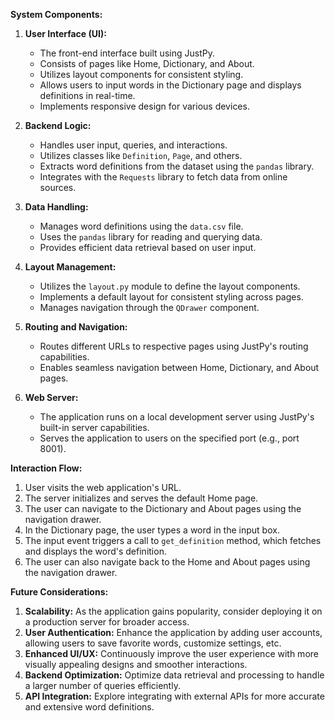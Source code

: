 **System Components:**

1. **User Interface (UI):**
   - The front-end interface built using JustPy.
   - Consists of pages like Home, Dictionary, and About.
   - Utilizes layout components for consistent styling.
   - Allows users to input words in the Dictionary page and displays definitions in real-time.
   - Implements responsive design for various devices.

2. **Backend Logic:**
   - Handles user input, queries, and interactions.
   - Utilizes classes like `Definition`, `Page`, and others.
   - Extracts word definitions from the dataset using the `pandas` library.
   - Integrates with the `Requests` library to fetch data from online sources.

3. **Data Handling:**
   - Manages word definitions using the `data.csv` file.
   - Uses the `pandas` library for reading and querying data.
   - Provides efficient data retrieval based on user input.

4. **Layout Management:**
   - Utilizes the `layout.py` module to define the layout components.
   - Implements a default layout for consistent styling across pages.
   - Manages navigation through the `QDrawer` component.

5. **Routing and Navigation:**
   - Routes different URLs to respective pages using JustPy's routing capabilities.
   - Enables seamless navigation between Home, Dictionary, and About pages.

6. **Web Server:**
   - The application runs on a local development server using JustPy's built-in server capabilities.
   - Serves the application to users on the specified port (e.g., port 8001).

**Interaction Flow:**

1. User visits the web application's URL.
2. The server initializes and serves the default Home page.
3. The user can navigate to the Dictionary and About pages using the navigation drawer.
4. In the Dictionary page, the user types a word in the input box.
5. The input event triggers a call to `get_definition` method, which fetches and displays the word's definition.
6. The user can also navigate back to the Home and About pages using the navigation drawer.

**Future Considerations:**

1. **Scalability:** As the application gains popularity, consider deploying it on a production server for broader access.
2. **User Authentication:** Enhance the application by adding user accounts, allowing users to save favorite words, customize settings, etc.
3. **Enhanced UI/UX:** Continuously improve the user experience with more visually appealing designs and smoother interactions.
4. **Backend Optimization:** Optimize data retrieval and processing to handle a larger number of queries efficiently.
5. **API Integration:** Explore integrating with external APIs for more accurate and extensive word definitions.
